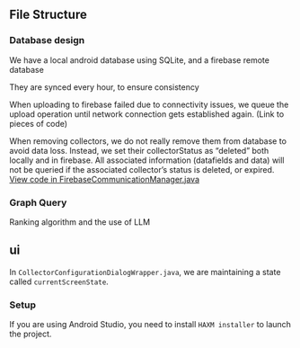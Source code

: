 

## File Structure



### Database design

We have a local android database using SQLite, and a firebase remote database

They are synced every hour, to ensure consistency

When uploading to firebase failed due to connectivity issues, we queue the upload operation until network connection gets established again. (Link to pieces of code)

When removing collectors, we do not really remove them from database to avoid data loss. Instead, we set their collectorStatus as “deleted” both locally and in firebase. All associated information (datafields and data) will not be queried if the associated collector’s status is deleted, or expired. [View code in FirebaseCommunicationManager.java](https://github.com/yuwen-lu/crepe/blob/5027e372de9bafab421245e5fc2e4b769c5105e0/app/src/main/java/edu/nd/crepe/network/FirebaseCommunicationManager.java#L89)

### Graph Query

Ranking algorithm and the use of LLM


## ui

In `CollectorConfigurationDialogWrapper.java`, we are maintaining a state called `currentScreenState`.


### Setup


If you are using Android Studio, you need to install `HAXM installer` to launch the project.